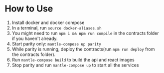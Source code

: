 # How to Use

1. Install docker and docker compose
2. In a terminal, run `source docker-aliases.sh`
3. You might need to run `npm i && npm run compile` in the contracts folder if you haven't already.
4. Start parity only: `mantle-compose up parity`
5. While parity is running, deploy the contracts(run `npm run deploy` from the contracts folder).
6. Run `mantle-compose build` to build the api and react images
7. Stop parity and run `mantle-compose up` to start all the services
